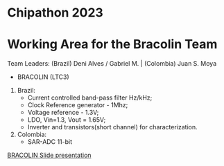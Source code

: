 # Chipathon 2023 
# Working Area for the Bracolin Team
Team Leaders: (Brazil) Deni Alves / Gabriel M. | (Colombia) Juan S. Moya

 - BRACOLIN (LTC3)
 1) Brazil:
	- Current controlled band-pass filter Hz/kHz;
	- Clock Reference generator - 1Mhz;
	- Voltage reference  - 1.3V;
	- LDO, Vin=1.3, Vout = 1.65V;
	- Inverter and transistors(short channel) for characterization.
 2) Colombia:
	- SAR-ADC 11-bit
    
[BRACOLIN Slide presentation](https://docs.google.com/presentation/d/1iIIuWxDULkuIupzypLsfGI96Au4B5P6BPbgq90l5cP4/edit?usp=sharing)
